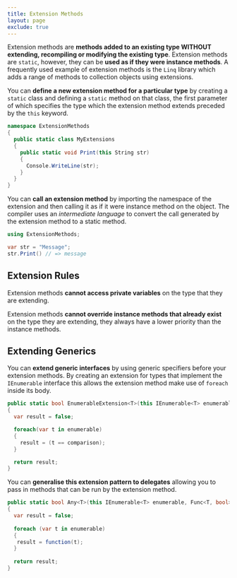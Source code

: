 ```yaml
---
title: Extension Methods
layout: page
exclude: true
---
```


Extension methods are **methods added to an existing type WITHOUT extending, recompiling or modifying the existing type**. Extension methods are `static`, however, they can be **used as if they were instance methods**. A frequently used example of extension methods is the `Linq` library which adds a range of methods to collection objects using extensions.

You can **define a new extension method for a particular type** by creating a `static` class and defining a `static` method on that class, the first parameter of which specifies the type which the extension method extends preceded by the `this` keyword.
```csharp
namespace ExtensionMethods
{
  public static class MyExtensions
  {
    public static void Print(this String str)
    {
      Console.WriteLine(str);
    }
  }
}
```

You can **call an extension method** by importing the namespace of the extension and then calling it as if it were instance method on the object. The compiler uses an *intermediate language* to convert the call generated by the extension method to a static method.
```csharp
using ExtensionMethods;

var str = "Message";
str.Print() // => message
```

## Extension Rules

Extension methods **cannot access private variables** on the type that they are extending.

Extension methods **cannot override instance methods that already exist** on the type they are extending, they always have a lower priority than the instance methods.

## Extending Generics

You can **extend generic interfaces** by using generic specifiers before your extension methods. By creating an extension for types that implement the `IEnumerable` interface this allows the extension method make use of `foreach` inside its body.
```csharp
public static bool EnumerableExtension<T>(this IEnumerable<T> enumerable, T comparison)
{
  var result = false;

  foreach(var t in enumerable)
  {
    result = (t == comparison);
  }

  return result;
}
```

You can **generalise this extension pattern to delegates** allowing you to pass in methods that can be run by the extension method.
```csharp
public static bool Any<T>(this IEnumerable<T> enumerable, Func<T, bool> function)  
{  
  var result = false; 
   
  foreach (var t in enumerable)  
  { 
   result = function(t); 
  }
  
  return result;  
}
```
<!--stackedit_data:
eyJoaXN0b3J5IjpbLTE1NzUwMjc0NjcsLTE2NDgzNTAxNywtMT
g2MDI3OTI5OCwxNjExODUyMzM0LDg0NTgwOTA2XX0=
-->